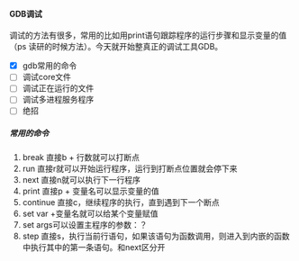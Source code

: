 #### **GDB调试**

调试的方法有很多，常用的比如用print语句跟踪程序的运行步骤和显示变量的值（ps 读研的时候方法）。今天就开始整真正的调试工具GDB。

* [X] gdb常用的命令
* [ ] 调试core文件
* [ ] 调试正在运行的文件
* [ ] 调试多进程服务程序
* [ ] 绝招

##### 常用的命令

1. break  直接b + 行数就可以打断点
2. run      直接r就可以开始运行程序，运行到打断点位置就会停下来
3. next    直接n就可以执行下一行程序
4. print    直接p + 变量名可以显示变量的值
5. continue 直接c，继续程序的执行，直到遇到下一个断点
6. set var +变量名就可以给某个变量赋值
7. set args可以设置主程序的参数：？
8. step    直接s，执行当前行语句，如果该语句为函数调用，则进入到内嵌的函数中执行其中的第一条语句。和next区分开
